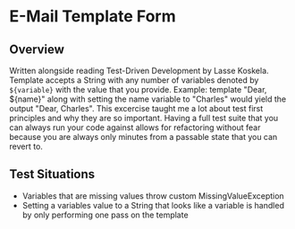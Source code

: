 # E-Mail Template Form

## Overview
Written alongside reading Test-Driven Development by Lasse Koskela. Template accepts a String with any number of variables denoted by `${variable}` with the value that you provide. Example: template "Dear, ${name}" along with setting the name variable to "Charles" would yield the output "Dear, Charles". This excercise taught me a lot about test first principles and why they are so important. Having a full test suite that you can always run your code against allows for refactoring without fear because you are always only minutes from a passable state that you can revert to. 

## Test Situations
- Variables that are missing values throw custom MissingValueException
- Setting a variables value to a String that looks like a variable is handled by only performing one pass on the template

